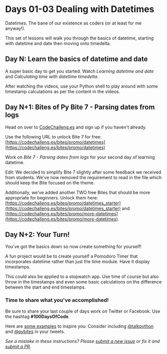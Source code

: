 # Days 01-03 Dealing with Datetimes

Datetimes. The bane of our existence as coders (or at least for me anyway!).

This set of lessons will walk you through the basics of datetime, starting with datetime and date then moving onto timedelta.

## Day N: Learn the basics of datetime and date

A super basic day to get you started. Watch _Learning datetime and date_ and _Calculating time with datetime timedelta_.

After watching the videos, use your Python shell to play around with some timestamp calculations as per the content in the videos.

## Day N+1: Bites of Py Bite 7 - Parsing dates from logs

Head on over to [CodeChalleng.es](https://codechalleng.es) and sign up if you haven't already.

Use the following URL to unlock Bite 7 for free: [https://codechalleng.es/bites/promo/datetimes](https://codechalleng.es/bites/promo/datetimes)

Work on _Bite 7 - Parsing dates from logs_ for your second day of learning datetime.

Edit: We decided to simplify Bite 7 slightly after some feedback we received from students. We've now removed the requirement to read in the file which should keep the Bite focused on the theme.

Additionally, we've added another TWO free Bites that should be more appropriate for beginners. Unlock them here: [https://codechalleng.es/bites/promo/datetimes_starter](https://codechalleng.es/bites/promo/datetimes_starter) and [https://codechalleng.es/bites/promo/more-datetimes](https://codechalleng.es/bites/promo/more-datetimes).

## Day N+2: Your Turn!

You've got the basics down so now create something for yourself!

A fun project would be to create yourself a Pomodoro Timer that incorporates datetime rather than just the time module. Have it display timestamps.

This could also be applied to a stopwatch app. Use time of course but also throw in the timestamps and even some basic calculations on the difference between the start and end timestamps.

### Time to share what you've accomplished!

Be sure to share your last couple of days work on Twitter or Facebook. Use the hashtag **#100DaysOfCode**.

Here are [some examples](https://twitter.com/search?q=%23100DaysOfCode) to inspire you. Consider including [@talkpython](https://twitter.com/talkpython) and [@pybites](https://twitter.com/pybites) in your tweets.

_See a mistake in these instructions? Please [submit a new issue](https://github.com/talkpython/100daysofcode-with-python-course/issues) or fix it and [submit a PR](https://github.com/talkpython/100daysofcode-with-python-course/pulls)._
